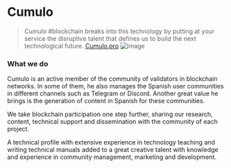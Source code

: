 # Cumulo
> Cumulo #blockchain breaks into this technology by putting at your service the disruptive talent that defines us to build the next technological future. [Cumulo.pro](http://cumulo.pro/en/)
![image](https://user-images.githubusercontent.com/2853158/210152788-6857a81e-40b9-48f2-a593-2e4da5384728.png)

<h3>What we do</h3>

Cumulo is an active member of the community of validators in blockchain networks. In some of them, he also manages the Spanish user communities in different channels such as Telegram or Discord. Another great value he brings is the generation of content in Spanish for these communities.

We take blockchain participation one step further, sharing our research, content, technical support and dissemination with the community of each project.

A technical profile with extensive experience in technology teaching and writing technical manuals added to a great creative talent with knowledge and experience in community management, marketing and development.

